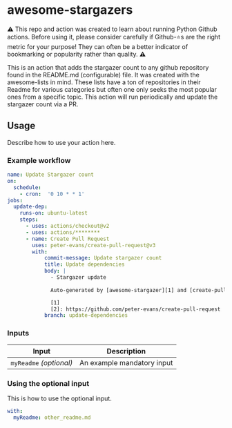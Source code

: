 # awesome-stargazers

⚠️ This repo and action was created to learn about running Python Github actions. Before using it, please consider carefully if Github-⭐s are the right metric for your purpose! They can often be a better indicator of bookmarking or popularity rather than quality. ⚠️

This is an action that adds the stargazer count to any github repository found in the README.md (configurable) file. It was created with the awesome-lists in mind. These lists have a ton of repositories in their Readme for various categories but often one only seeks the most popular ones from a specific topic. This action will run periodically and update the stargazer count via a PR.

## Usage

Describe how to use your action here.

### Example workflow

```yaml
name: Update Stargazer count
on:
  schedule:
    - cron:  '0 10 * * 1'
jobs:
  update-dep:
    runs-on: ubuntu-latest
    steps:
      - uses: actions/checkout@v2
      - uses: actions/********
      - name: Create Pull Request
        uses: peter-evans/create-pull-request@v3
        with:
            commit-message: Update stargazer count
            title: Update dependencies
            body: |
              - Stargazer update
  
              Auto-generated by [awesome-stargazer][1] and [create-pull-request][2]

              [1]
              [2]: https://github.com/peter-evans/create-pull-request
            branch: update-dependencies
```

### Inputs

| Input                   | Description                |
| ----------------------- | -------------------------- |
| `myReadme` _(optional)_ | An example mandatory input |

### Using the optional input

This is how to use the optional input.

```yaml
with:
  myReadme: other_readme.md
```
